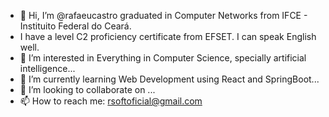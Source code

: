 - 👋 Hi, I’m @rafaeucastro graduated in Computer Networks from IFCE - Instituito Federal do Ceará.
- I have a level C2 proficiency certificate from EFSET. I can speak English well.
- 👀 I’m interested in Everything in Computer Science, specially artificial intelligence...
- 🌱 I’m currently learning Web Development using React and SpringBoot...
- 💞️ I’m looking to collaborate on ...
- 📫 How to reach me: rsoftoficial@gmail.com

<!---
rafaeucastro/rafaeucastro is a ✨ special ✨ repository because its `README.md` (this file) appears on your GitHub profile.
You can click the Preview link to take a look at your changes.
--->
